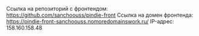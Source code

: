 Ссылка на репозиторий с фронтендом: https://github.com/sanchoouss/pindie-front
Ссылка на домен фронтенда: https://pindie-front-sanchoouss.nomoredomainswork.ru/
IP-адрес: 158.160.158.48
